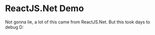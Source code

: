 # ReactJS.Net Demo

Not gonna lie, a lot of this came from ReactJS.Net. But this took days to debug D: